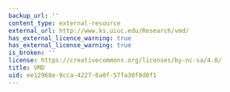 ```yaml
---
backup_url: ''
content_type: external-resource
external_url: http://www.ks.uiuc.edu/Research/vmd/
has_external_licence_warning: true
has_external_license_warning: true
is_broken: ''
license: https://creativecommons.org/licenses/by-nc-sa/4.0/
title: VMD
uid: ee12968e-9cca-4227-8a0f-57fa30f8d8f1
---
```

